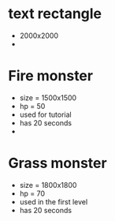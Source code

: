 # text rectangle
- 2000x2000
- 
# Fire monster
- size = 1500x1500
- hp = 50
- used for tutorial
- has 20 seconds
- 
# Grass monster
- size = 1800x1800
- hp = 70
- used in the first level
- has 20 seconds